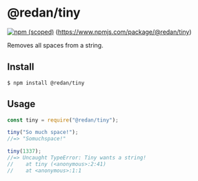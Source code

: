 # @redan/tiny

[![npm (scoped)](https://img.shields.io/github/issues/RedanHassoun/tiny.svg)](https://www.npmjs.com/package/@redan/tiny)
(https://www.npmjs.com/package/@redan/tiny)

Removes all spaces from a string.

## Install

```
$ npm install @redan/tiny
```

## Usage

```js
const tiny = require("@redan/tiny");

tiny("So much space!");
//=> "Somuchspace!"

tiny(1337);
//=> Uncaught TypeError: Tiny wants a string!
//    at tiny (<anonymous>:2:41)
//    at <anonymous>:1:1
```
